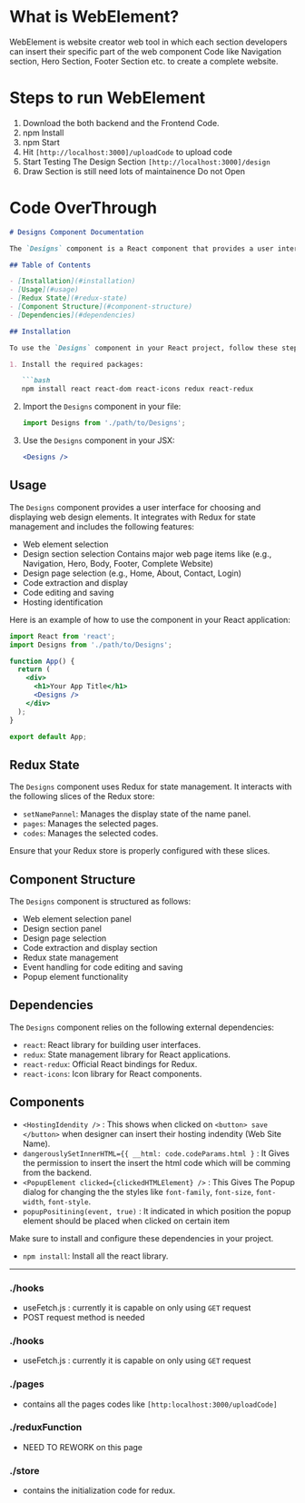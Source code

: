 # What is WebElement?
WebElement is website creator web tool in which each section developers can insert their specific part of the web component Code like Navigation section, Hero Section, Footer Section etc. to create a complete website. 

# Steps to run WebElement
1. Download the both backend and the Frontend Code.
2. npm Install
3. npm Start
4. Hit `[http://localhost:3000]/uploadCode` to upload code
5. Start Testing The Design Section `[http://localhost:3000]/design`
6. Draw Section is still need lots of maintainence Do not Open

# Code OverThrough
```markdown
# Designs Component Documentation

The `Designs` component is a React component that provides a user interface for choosing and displaying web design elements. It integrates with Redux for state management and includes features such as code editing, design selection, and hosting identification.

## Table of Contents

- [Installation](#installation)
- [Usage](#usage)
- [Redux State](#redux-state)
- [Component Structure](#component-structure)
- [Dependencies](#dependencies)

## Installation

To use the `Designs` component in your React project, follow these steps:

1. Install the required packages:

   ```bash
   npm install react react-dom react-icons redux react-redux
   ```

2. Import the `Designs` component in your file:

   ```jsx
   import Designs from './path/to/Designs';
   ```

3. Use the `Designs` component in your JSX:

   ```jsx
   <Designs />
   ```

## Usage

The `Designs` component provides a user interface for choosing and displaying
web design elements. It integrates with Redux for state management and includes
the following features:

- Web element selection
- Design section selection Contains major web page items like (e.g., Navigation, Hero, Body, Footer, Complete Website)
- Design page selection (e.g., Home, About, Contact, Login)
- Code extraction and display
- Code editing and saving
- Hosting identification

Here is an example of how to use the component in your React application:

```jsx
import React from 'react';
import Designs from './path/to/Designs';

function App() {
  return (
    <div>
      <h1>Your App Title</h1>
      <Designs />
    </div>
  );
}

export default App;
```

## Redux State

The `Designs` component uses Redux for state management. It interacts with the following slices of the Redux store:

- `setNamePannel`: Manages the display state of the name panel.
- `pages`: Manages the selected pages.
- `codes`: Manages the selected codes.

Ensure that your Redux store is properly configured with these slices.

## Component Structure

The `Designs` component is structured as follows:

- Web element selection panel
- Design section panel
- Design page selection
- Code extraction and display section
- Redux state management
- Event handling for code editing and saving
- Popup element functionality


## Dependencies

The `Designs` component relies on the following external dependencies:

- `react`: React library for building user interfaces.
- `redux`: State management library for React applications.
- `react-redux`: Official React bindings for Redux.
- `react-icons`: Icon library for React components.

## Components
- `<HostingIdendity />` : This shows when clicked on `<button> save </button>` when designer can insert their hosting indendity (Web Site Name).
- `dangerouslySetInnerHTML={{ __html: code.codeParams.html }` : It Gives the permission to insert the insert the html code which will be comming from the backend. 
- `<PopupElement clicked={clickedHTMLElement} />` : This Gives The Popup dialog for changing the the styles like `font-family`, `font-size`, `font-width`, `font-style`.
-  `popupPositining(event, true)` : It indicated in which position the popup element should be placed when clicked on certain item

Make sure to install and configure these dependencies in your project.
- `npm install`: Install all the react library.
---

### ./hooks
- useFetch.js : currently it is capable on only using `GET` request
- POST request method is needed

### ./hooks
- useFetch.js : currently it is capable on only using `GET` request

### ./pages
- contains all the pages codes like `[http:localhost:3000/uploadCode]` 

### ./reduxFunction
- NEED TO REWORK on this page

### ./store
- contains the initialization code for redux.